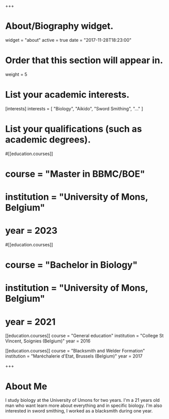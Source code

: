 +++
# About/Biography widget.
widget = "about"
active = true
date = "2017-11-28T18:23:00"

# Order that this section will appear in.
weight = 5

# List your academic interests.
[interests]
  interests = [
    "Biology",
    "Aikido",
    "Sword Smithing",
    "..."
  ]

# List your qualifications (such as academic degrees).
#[[education.courses]]
#  course = "Master in BBMC/BOE"
#  institution = "University of Mons, Belgium"
#  year = 2023

#[[education.courses]]
#  course = "Bachelor in Biology"
#  institution = "University of Mons, Belgium"
#  year = 2021

[[education.courses]]
  course = "General education"
  institution = "College St Vincent, Soignies (Belgium)"
  year = 2016

[[education.courses]]
  course = "Blacksmith and Welder Formation"
  institution = "Maréchalerie d'Etat, Brussels (Belgium)"
  year = 2017

+++

# About Me

I study biology at the University of Umons for two years.
I'm a 21 years old man who want learn more about everything and in specific biology. 
I'm also interested in sword smithing, I worked as a blacksmith during one year.
